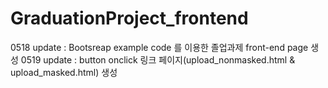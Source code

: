 # GraduationProject_frontend

  0518 update : Bootsreap example code 를 이용한 졸업과제 front-end page 생성
  0519 update : button onclick 링크 페이지(upload_nonmasked.html & upload_masked.html) 생성
